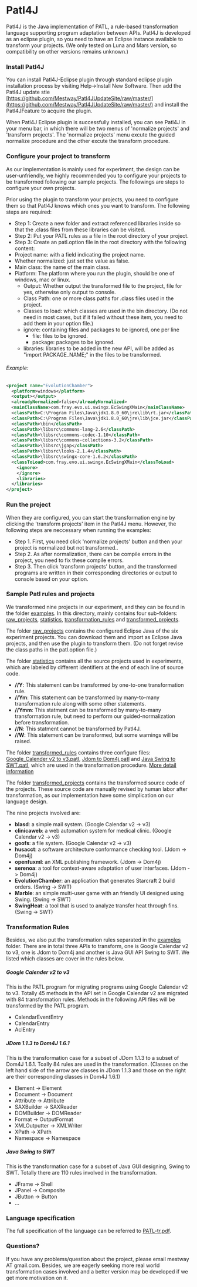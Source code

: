 # Patl4J
Patl4J is the Java implementation of PATL, a rule-based transformation language supporting program adaptation between APIs. Patl4J is developed as an eclipse plugin, so you need to have an Eclipse instance available to transform your projects. (We only tested on Luna and Mars version, so compatibility on other versions remains unknown.)


### Install Patl4J
You can install Patl4J-Eclipse plugin through standard eclipse plugin installation process by visiting Help->Install New Software. Then add the Patl4J update stie  [https://github.com/Mestway/Patl4JUpdateSite/raw/master/](https://github.com/Mestway/Patl4JUpdateSite/raw/master/) and install the Patl4JFeature to acquire the plugin.

When Patl4J Eclipse plugin is successfully installed, you can see Patl4J in your menu bar, in which there will be two menus of 'normalize projects' and 'transform projects'. The 'normalize projects' menu excute the guided normalize procedure and the other excute the transform procedure.

### Configure your project to transform
As our implementation is mainly used for experiment, the design can be user-unfriendly, we highly recommended you to configure your projects to be transformed following our sample projects. The followings are steps to configure your own projects.

Prior using the plugin to transform your projects, you need to configure them so that Patl4J knows which ones you want to transform. The following steps are required:
 * Step 1: Create a new folder and extract referenced libraries inside so that the .class files from these libraries can be visited. 
 * Step 2: Put your PATL rules as a file in the root directory of your project.
 * Step 3: Create an patl.option file in the root directory with the following content:
  * Project name: with a field indicating the project name.
  * Whether normalized: just set the value as false.
  * Main class: the name of the main class.
  * Platform: The platform where you run the plugin, should be one of windows, mac or linux.
    * Output: Whether output the transformed file to the project, file for yes, otherwise only output to console.
    * Class Path: one or more class paths for .class files used in the project.
    * Classes to load: which classes are used in the bin directory. (Do not need in most cases, but if it failed without these item, you need to add them in your option file.)
    * ignore: containing files and packages to be ignored, one per line
      * file: files to be ignored.
      * package: packages to be ignored.
    * libraries: libraries to be added in the new API, will be added as "import PACKAGE_NAME;" in the files to be transformed.

###### Example:
```xml
<project name="EvolutionChamber">
  <platform>windows</platform>
  <output></output>
  <alreadyNormalized>false</alreadyNormalized>
  <mainClassName>com.fray.evo.ui.swingx.EcSwingXMain</mainClassName>
  <classPath>C:\Program Files\Java\jdk1.8.0_60\jre\lib\rt.jar</classPath>
  <classPath>C:\Program Files\Java\jdk1.8.0_60\jre\lib\jce.jar</classPath>
  <classPath>\bin</classPath>
  <classPath>\libsrc\commons-lang-2.6</classPath>
  <classPath>\libsrc\commons-codec-1.10</classPath>
  <classPath>\libsrc\commons-collections-3.2</classPath>
  <classPath>\libsrc\jgap</classPath>
  <classPath>\libsrc\looks-2.1.4</classPath>
  <classPath>\libsrc\swingx-core-1.6.2</classPath>
  <classToLoad>com.fray.evo.ui.swingx.EcSwingXMain</classToLoad>
    <ignore>
    </ignore>
    <libraries>
  </libraries>
</project>
```

### Run the project
When they are configured, you can start the transformation engine by clicking the 'transform projects' item in the Patl4J menu. However, the following steps are neccessary when running the examples:
* Step 1. First, you need click 'normalize projects' button and then your project is normalized but not transformed..
* Step 2. As after normalization, there can be compile errors in the project, you need to fix these compile errors.
* Step 3. Then click 'transform projects' button, and the transformed programs are written in their corresponding directories or output to console based on your option.

### Sample Patl rules and projects
We transformed nine projects in our experiment, and they can be found in the folder [examples](https://github.com/Mestway/Patl4J/tree/master/examples). In this directory, mainly contains four sub-folders: [raw_projects](https://github.com/Mestway/Patl4J/tree/master/examples/raw_projects), [statistics](https://github.com/Mestway/Patl4J/tree/master/examples/statistics), [transformation_rules](https://github.com/Mestway/Patl4J/tree/master/examples/transformation_rules) and [transformed_projects](https://github.com/Mestway/Patl4J/tree/master/examples/transformed_projects).

The folder [raw_projects](https://github.com/Mestway/Patl4J/tree/master/examples/raw_projects) contains the configured Eclipse Java of the six experiment projects. You can download them and import as Eclipse Java projects, and then use the plugin to transform them. (Do not forget revise the class paths in the patl.option file.) 

The folder [statistics](https://github.com/Mestway/Patl4J/tree/master/examples/statistics) contains all the source projects used in experiments, which are labeled by different identifiers at the end of each line of source code.
  * __//Y__: This statement can be transformed by one-to-one transformation rule.
  * __//Ym__: This statement can be transformed by many-to-many transformation rule along with some other statements.
  * __//Ymm__: This statment can be transformed by many-to-many transformation rule, but need to perform our guided-normalization before transformation.
  * __//N__: This statment cannot be transformed by Patl4J.
  * __//W__: This statement can be transformed, but some warnings will be raised.

The folder [transformed_rules](https://github.com/Mestway/Patl4J/tree/master/examples/transformed_rules) contains three configure files: [Google_Calender v2 to v3.patl](#google-calender-v2-to-v3), [Jdom to Dom4j.patl](#jdom-113-to-dom4j-161) and [Java Swing to SWT.patl](#java-swing-to-swt), which are used in the transformation procedure. [More detail information](#transformation-rules)

The folder [transformed_projects](https://github.com/Mestway/Patl4J/tree/master/examples/transformed_projects) contains the transformed source code of the projects. These source code are manually revised by human labor after transformation, as our implementation have some simplication on our language design.

The nine projects involved are: 

  * __blasd__: a simple mail system. (Google Calendar v2 -> v3)
  * __clinicaweb__: a web automation system for medical clinic. (Google Calendar v2 -> v3)
  * __goofs__: a file system. (Google Calendar v2 -> v3)
  * __husacct__: a software architecture conformance checking tool. (Jdom -> Dom4j)
  * __openfuxml__: an XML publishing framework. (Jdom -> Dom4j)
  * __serenoa__:  a tool for context-aware adaptation of user interfaces. (Jdom -> Dom4j)
  * __EvolutionChamber__: an application that generates Starcraft 2 build orders. (Swing -> SWT)
  * __Marble__: an simple multi-user game with an friendly UI designed using Swing. (Swing -> SWT)
  * __SwingHeat__: a tool that is used to analyze transfer heat through fins. (Swing -> SWT)

### Transformation Rules
Besides, we also put the transformation rules separated in the [examples](https://github.com/Mestway/Patl4J/tree/master/examples/transformation_rules) folder. There are in total three APIs to transform, one is Google Calendar v2 to v3, one is Jdom to Dom4j and another is Java GUI API Swing to SWT. We listed which classes are cover in the rules below.

##### Google Calender v2 to v3
  This is the PATL program for migrating programs using Google Calendar v2 to v3. Totally 45 methods in the API set in Google Calendar v2 are migrated with 84 transformation rules. Methods in the following API files will be transformed by the PATL program. 
  * CalendarEventEntry
  * CalendarEntry
  * AclEntry
  
##### JDom 1.1.3 to Dom4J 1.6.1
  This is the transformation case for a subset of JDom 1.1.3 to a subset of Dom4J 1.6.1. Toally 84 rules are used in the transformation.
  (Classes on the left hand side of the arrow are classes in JDom 1.1.3 and those on the right are their corresponding classes in Dom4J 1.6.1)
  * Element -> Element
  * Document -> Document
  * Attribute -> Attribute
  * SAXBuilder -> SAXReader
  * DOMBuilder -> DOMReader
  * Format -> OutputFormat
  * XMLOutputter -> XMLWriter
  * XPath -> XPath
  * Namespace -> Namespace

##### Java Swing to SWT
  This is the transformation case for a subset of Java GUI designing, Swing to SWT. Totally there are 110 rules involved in the transformation.
  * JFrame -> Shell
  * JPanel -> Composite
  * JButton -> Button
  * ...

### Language specification
The full specification of the language can be referred to [PATL-tr.pdf](https://github.com/Mestway/Patl4J/blob/master/PATL-tr.pdf).

### Questions?
If you have any problems/question about the project, please email mestway AT gmail.com. Besides, we are eagerly seeking more real world transformation cases involved and a better version may be developed if we get more motivation on it. 

